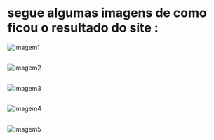 # segue algumas imagens de como ficou o resultado do site :

![imagem1](https://user-images.githubusercontent.com/72467666/189490648-366019f1-2828-4494-94a2-2daa20f3c8b4.png)       
##
![imagem2](https://user-images.githubusercontent.com/72467666/189490650-da55b58c-1bd1-41bd-b9cd-ac9636973c54.png)
##
![imagem3](https://user-images.githubusercontent.com/72467666/189490651-8110296f-9220-4c09-854e-1909e56e46aa.png)
##
![imagem4](https://user-images.githubusercontent.com/72467666/189490652-f44dfa91-9563-4345-ab74-a96a0f1524f6.png)
##
![imagem5](https://user-images.githubusercontent.com/72467666/189490653-bd7d45bc-508a-49d8-8391-cd712617f278.png)

